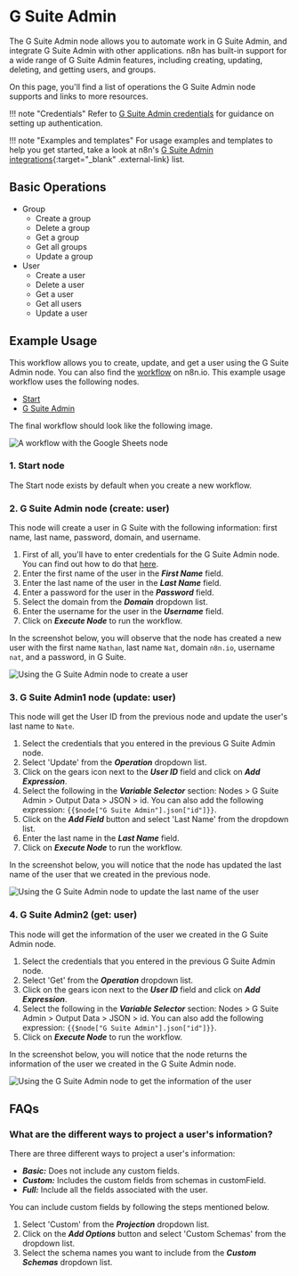 # G Suite Admin

The G Suite Admin node allows you to automate work in G Suite Admin, and integrate G Suite Admin with other applications. n8n has built-in support for a wide range of G Suite Admin features, including creating, updating, deleting, and getting users, and groups. 

On this page, you'll find a list of operations the G Suite Admin node supports and links to more resources.

!!! note "Credentials"
    Refer to [G Suite Admin credentials](/integrations/builtin/credentials/google/) for guidance on setting up authentication. 

!!! note "Examples and templates"
    For usage examples and templates to help you get started, take a look at n8n's [G Suite Admin integrations](https://n8n.io/integrations/google-workspace-admin/){:target="_blank" .external-link} list.



## Basic Operations

* Group
    * Create a group
    * Delete a group
    * Get a group
    * Get all groups
    * Update a group
* User
    * Create a user
    * Delete a user
    * Get a user
    * Get all users
    * Update a user

## Example Usage

This workflow allows you to create, update, and get a user using the G Suite Admin node. You can also find the [workflow](https://n8n.io/workflows/710) on n8n.io. This example usage workflow uses the following nodes.
- [Start](/integrations/builtin/core-nodes/n8n-nodes-base.start/)
- [G Suite Admin]()

The final workflow should look like the following image.

![A workflow with the Google Sheets node](/_images/integrations/builtin/app-nodes/gsuiteadmin/workflow.png)

### 1. Start node

The Start node exists by default when you create a new workflow.

### 2. G Suite Admin node (create: user)

This node will create a user in G Suite with the following information:  first name, last name, password, domain, and username.

1. First of all, you'll have to enter credentials for the G Suite Admin node. You can find out how to do that [here](/integrations/builtin/credentials/google/).
3. Enter the first name of the user in the ***First Name*** field.
4. Enter the last name of the user in the ***Last Name*** field.
5. Enter a password for the user in the ***Password*** field.
6. Select the domain from the ***Domain*** dropdown list.
7. Enter the username for the user in the ***Username*** field.
8. Click on ***Execute Node*** to run the workflow.

In the screenshot below, you will observe that the node has created a new user with the first name `Nathan`, last name `Nat`, domain `n8n.io`, username `nat`, and a password, in G Suite.

![Using the G Suite Admin node to create a user](/_images/integrations/builtin/app-nodes/gsuiteadmin/gsuiteadmin_node.png)


### 3. G Suite Admin1 node (update: user)

This node will get the User ID from the previous node and update the user's last name to `Nate`.

1. Select the credentials that you entered in the previous G Suite Admin node.
2. Select 'Update' from the ***Operation*** dropdown list.
3. Click on the gears icon next to the ***User ID*** field and click on ***Add Expression***.
4. Select the following in the ***Variable Selector*** section: Nodes > G Suite Admin > Output Data > JSON > id. You can also add the following expression: `{{$node["G Suite Admin"].json["id"]}}`.
5. Click on the ***Add Field*** button and select 'Last Name' from the dropdown list.
6. Enter the last name in the ***Last Name*** field.
7. Click on ***Execute Node*** to run the workflow.


In the screenshot below, you will notice that the node has updated the last name of the user that we created in the previous node.

![Using the G Suite Admin node to update the last name of the user](/_images/integrations/builtin/app-nodes/gsuiteadmin/gsuiteadmin1_node.png)


### 4. G Suite Admin2 (get: user)

This node will get the information of the user we created in the G Suite Admin node.

1. Select the credentials that you entered in the previous G Suite Admin node.
2. Select 'Get' from the ***Operation*** dropdown list.
3. Click on the gears icon next to the ***User ID*** field and click on ***Add Expression***.
4. Select the following in the ***Variable Selector*** section: Nodes > G Suite Admin > Output Data > JSON > id. You can also add the following expression: `{{$node["G Suite Admin"].json["id"]}}`.
5. Click on ***Execute Node*** to run the workflow.


In the screenshot below, you will notice that the node returns the information of the user we created in the G Suite Admin node.

![Using the G Suite Admin node to get the information of the user](/_images/integrations/builtin/app-nodes/gsuiteadmin/gsuiteadmin2_node.png)

## FAQs

### What are the different ways to project a user's information?

There are three different ways to project a user's information:

- ***Basic:*** Does not include any custom fields.
- ***Custom:*** Includes the custom fields from schemas in customField.
- ***Full:*** Include all the fields associated with the user.

You can include custom fields by following the steps mentioned below.
1. Select 'Custom' from the ***Projection*** dropdown list.
2. Click on the ***Add Options*** button and select 'Custom Schemas' from the dropdown list.
3. Select the schema names you want to include from the ***Custom Schemas*** dropdown list.
